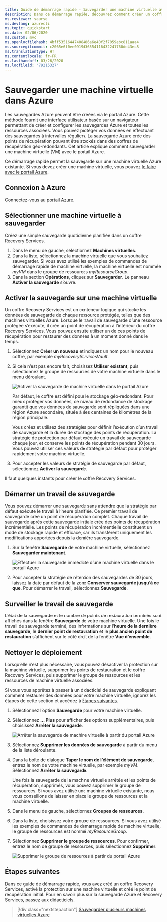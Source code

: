 ```yaml
---
title: Guide de démarrage rapide - Sauvegarder une machine virtuelle avec le portail Azure
description: Dans ce démarrage rapide, découvrez comment créer un coffre Recovery Services, activer la protection sur une machine virtuelle Azure et sauvegarder la machine virtuelle avec le Portail Azure.
ms.reviewer: saurse
ms.devlang: azurecli
ms.topic: quickstart
ms.date: 02/06/2020
ms.custom: mvc
ms.openlocfilehash: 4bff53516447408486a6e40f2f7059ebc811aaa4
ms.sourcegitcommit: c2065e6f0ee0919d36554116432241760de43ec8
ms.translationtype: HT
ms.contentlocale: fr-FR
ms.lasthandoff: 03/26/2020
ms.locfileid: "79215327"
---
```

# <a name="back-up-a-virtual-machine-in-azure"></a>Sauvegarder une machine virtuelle dans Azure

Les sauvegardes Azure peuvent être créées via le portail Azure. Cette méthode fournit une interface utilisateur basée sur un navigateur permettant de créer et configurer les sauvegardes Azure et toutes les ressources associées. Vous pouvez protéger vos données en effectuant des sauvegardes à intervalles réguliers. La sauvegarde Azure crée des points de récupération pouvant être stockés dans des coffres de récupération géo-redondants. Cet article explique comment sauvegarder une machine virtuelle (VM) avec le portail Azure.

Ce démarrage rapide permet la sauvegarde sur une machine virtuelle Azure existante. Si vous devez créer une machine virtuelle, vous pouvez [le faire avec le portail Azure](../virtual-machines/windows/quick-create-portal.md).

## <a name="sign-in-to-azure"></a>Connexion à Azure

Connectez-vous au [portail Azure](https://portal.azure.com).

## <a name="select-a-vm-to-back-up"></a>Sélectionner une machine virtuelle à sauvegarder

Créez une simple sauvegarde quotidienne planifiée dans un coffre Recovery Services.

1. Dans le menu de gauche, sélectionnez **Machines virtuelles**.
2. Dans la liste, sélectionnez la machine virtuelle que vous souhaitez sauvegarder. Si vous avez utilisé les exemples de commandes de démarrage rapide de machine virtuelle, la machine virtuelle est nommée *myVM* dans le groupe de ressources *myResourceGroup*.
3. Dans la section **Opérations**, cliquez sur **Sauvegarder**. Le panneau **Activer la sauvegarde** s’ouvre.

## <a name="enable-backup-on-a-vm"></a>Activer la sauvegarde sur une machine virtuelle

Un coffre Recovery Services est un conteneur logique qui stocke les données de sauvegarde de chaque ressource protégée, telles que des machines virtuelles Azure. Lorsque le travail de sauvegarde d’une ressource protégée s’exécute, il crée un point de récupération à l’intérieur du coffre Recovery Services. Vous pouvez ensuite utiliser un de ces points de récupération pour restaurer des données à un moment donné dans le temps.

1. Sélectionnez **Créer un nouveau** et indiquez un nom pour le nouveau coffre, par exemple *myRecoveryServicesVault*.
2. Si cela n’est pas encore fait, choisissez **Utiliser existant**, puis sélectionnez le groupe de ressources de votre machine virtuelle dans le menu déroulant.

    ![Activer la sauvegarde de machine virtuelle dans le portail Azure](./media/quick-backup-vm-portal/enable-backup.png)

    Par défaut, le coffre est défini pour le stockage géo-redondant. Pour mieux protéger vos données, ce niveau de redondance de stockage garantit que vos données de sauvegarde sont répliquées dans une région Azure secondaire, située à des centaines de kilomètres de la région principale.

    Vous créez et utilisez des stratégies pour définir l’exécution d’un travail de sauvegarde et la durée de stockage des points de récupération. La stratégie de protection par défaut exécute un travail de sauvegarde chaque jour, et conserve les points de récupération pendant 30 jours. Vous pouvez utiliser ces valeurs de stratégie par défaut pour protéger rapidement votre machine virtuelle.

3. Pour accepter les valeurs de stratégie de sauvegarde par défaut, sélectionnez **Activer la sauvegarde**.

Il faut quelques instants pour créer le coffre Recovery Services.

## <a name="start-a-backup-job"></a>Démarrer un travail de sauvegarde

Vous pouvez démarrer une sauvegarde sans attendre que la stratégie par défaut exécute le travail à l’heure planifiée. Ce premier travail de sauvegarde crée un point de récupération complet. Chaque travail de sauvegarde après cette sauvegarde initiale crée des points de récupération incrémentielle. Les points de récupération incrémentielle constituent un mode de stockage rapide et efficace, car ils transfèrent uniquement les modifications apportées depuis la dernière sauvegarde.

1. Sur la fenêtre **Sauvegarde** de votre machine virtuelle, sélectionnez **Sauvegarder maintenant**.

    ![Effectuer la sauvegarde immédiate d’une machine virtuelle dans le portail Azure](./media/quick-backup-vm-portal/backup-now.png)

2. Pour accepter la stratégie de rétention des sauvegardes de 30 jours, laissez la date par défaut de la zone **Conserver sauvegarde jusqu’à ce que**. Pour démarrer le travail, sélectionnez **Sauvegarde**.

## <a name="monitor-the-backup-job"></a>Surveiller le travail de sauvegarde

L’état de la sauvegarde et le nombre de points de restauration terminés sont affichés dans la fenêtre **Sauvegarde** de votre machine virtuelle. Une fois le travail de sauvegarde terminé, des informations sur l’**heure de la dernière sauvegarde**, le **dernier point de restauration** et le **plus ancien point de restauration** s’affichent sur le côté droit de la fenêtre  **Vue d’ensemble**.

## <a name="clean-up-deployment"></a>Nettoyer le déploiement

Lorsqu’elle n’est plus nécessaire, vous pouvez désactiver la protection sur la machine virtuelle, supprimer les points de restauration et le coffre Recovery Services, puis supprimer le groupe de ressources et les ressources de machine virtuelle associées.

Si vous vous apprêtez à passer à un didacticiel de sauvegarde expliquant comment restaurer des données pour votre machine virtuelle, ignorez les étapes de cette section et accédez à [Étapes suivantes](#next-steps).

1. Sélectionnez l’option **Sauvegarde** pour votre machine virtuelle.

2. Sélectionnez **... Plus** pour afficher des options supplémentaires, puis choisissez **Arrêter la sauvegarde**.

    ![Arrêter la sauvegarde de machine virtuelle à partir du portail Azure](./media/quick-backup-vm-portal/stop-backup.png)

3. Sélectionnez **Supprimer les données de sauvegarde** à partir du menu de la liste déroulante.

4. Dans la boîte de dialogue **Taper le nom de l’élément de sauvegarde**, entrez le nom de votre machine virtuelle, par exemple *myVM*. Sélectionnez **Arrêter la sauvegarde**.

    Une fois la sauvegarde de la machine virtuelle arrêtée et les points de récupération, supprimés, vous pouvez supprimer le groupe de ressources. Si vous avez utilisé une machine virtuelle existante, nous vous conseillons de laisser en place le groupe de ressources et la machine virtuelle.

5. Dans le menu de gauche, sélectionnez **Groupes de ressources**.
6. Dans la liste, choisissez votre groupe de ressources. Si vous avez utilisé les exemples de commandes de démarrage rapide de machine virtuelle, le groupe de ressources est nommé *myResourceGroup*.
7. Sélectionnez **Supprimer le groupe de ressources**. Pour confirmer, entrez le nom de groupe de ressources, puis sélectionnez **Supprimer**.

    ![Supprimer le groupe de ressources à partir du portail Azure](./media/quick-backup-vm-portal/delete-resource-group.png)

## <a name="next-steps"></a>Étapes suivantes

Dans ce guide de démarrage rapide, vous avez créé un coffre Recovery Services, activé la protection sur une machine virtuelle et créé le point de récupération initial. Pour en savoir plus sur la sauvegarde Azure et Recovery Services, passez aux didacticiels.

> [!div class="nextstepaction"]
> [Sauvegarder plusieurs machines virtuelles Azure](./tutorial-backup-vm-at-scale.md)
